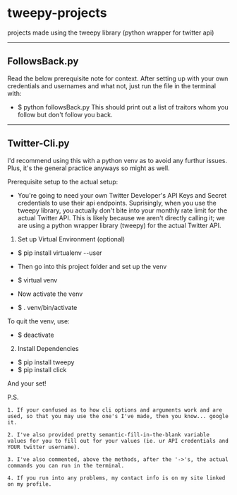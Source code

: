 # tweepy-projects
projects made using the tweepy library (python wrapper for twitter api)

----

## FollowsBack.py
Read the below prerequisite note for context. After setting up with your own credentials and usernames and what not, just run the file in the terminal with:
- $ python followsBack.py
This should print out a list of traitors whom you follow but don't follow you back.

----

## Twitter-Cli.py
I'd recommend using this with a python venv as to avoid any furthur issues. Plus, it's the general practice anyways so might as well.

Prerequisite setup to the actual setup:
- You're going to need your own Twitter Developer's API Keys and Secret credentials to use their api endpoints. Suprisingly, when you use the tweepy library, you actually don't bite into your monthly rate limit for the actual Twitter API. This is likely because we aren't directly calling it; we are using a python wrapper library (tweepy) for the actual Twitter API.

1. Set up Virtual Environment (optional)
- $ pip install virtualenv --user

- Then go into this project folder and set up the venv
- $ virtual venv

- Now activate the venv
- $ . venv/bin/activate

To quit the venv, use:
- $ deactivate

2. Install Dependencies
- $ pip install tweepy
- $ pip install click

And your set!

P.S.
    
    1. If your confused as to how cli options and arguments work and are used, so that you may use the one's I've made, then you know... google it.
    
    2. I've also provided pretty semantic-fill-in-the-blank variable values for you to fill out for your values (ie. ur API credentials and YOUR twitter username).

    3. I've also commented, above the methods, after the '->'s, the actual commands you can run in the terminal.

    4. If you run into any problems, my contact info is on my site linked on my profile.
